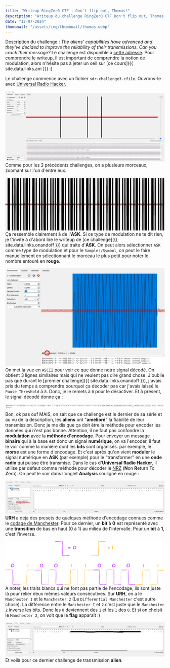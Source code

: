 ```yaml
---
title: "Writeup RingZer0 CTF : Don't flip out, Thomas!"
description: "Writeup du challenge RingZer0 CTF Don't flip out, Thomas!"
date: "12-07-2024"
thumbnail: "/assets/img/thumbnail/thomas.webp"
---
```

Description du challenge : *The aliens' capabilities have advanced and they've decided to improve the reliability of their transmissions. Can you crack their message?*
Le challenge est disponible à [cette adresse](https://ringzer0ctf.com/challenges/334).
Pour comprendre le writeup, il est important de comprendre la notion de modulation, alors n'hésite pas à jeter un oeil sur [ce cours]({{ site.data.links.am }}) :) 

Le challenge commence avec un fichier `sdr-challenge3.cfile`. 
Ouvrons-le avec [Universal Radio Hacker](https://github.com/jopohl/urh). 

![Universal Radio Hacker](../../assets/img/pages/writeups/thomas/thomas1.webp)
Comme pour les 2 précédents challenges, on a plusieurs morceaux, zoomant sur l'un d'entre eux. 

![Universal Radio Hacker](../../assets/img/pages/writeups/thomas/thomas2.webp)
Ça ressemble clairement à de l'**ASK**. Si ce type de modulation ne te dit rien, je t'invite à d'abord lire le writeup de [ce challenge]({{ site.data.links.onandoff }}) qui traite d'**ASK**. 
On peut alors sélectionner `ASK` comme type de modulation et pour le `Samples/Symbol`, on peut le faire manuellement en sélectionnant le morceau le plus petit pour noter le nombre entouré en **rouge**.

![Universal Radio Hacker](../../assets/img/pages/writeups/thomas/thomas3.webp)
On met la vue en `ASCII` pour voir ce que donne notre signal décodé. On obtient 3 lignes similaires mais qui ne veulent pas dire grand chose. 
J'oublie pas que durant le [premier challenge]({{ site.data.links.onandoff }}), j'avais pris du temps à comprendre pourquoi ça décoder pas car j'avais laissé le `Pause Threshold` à `8`. Donc, je le remets à `0` pour le désactiver. Et à présent, le signal décodé donne ça : 

![Universal Radio Hacker](../../assets/img/pages/writeups/thomas/thomas4.webp)
Bon, ok pas ouf MAIS, on sait que ce challenge est le dernier de sa série et au vu de la description, les **aliens** ont "**amélioré**" la fiabilité de leur transmission. 
Donc je me dis que ça doit être la méthode pour encoder les données qui n'est pas bonne.
Attention, il ne faut pas confondre la **modulation** avec la **méthode d'encodage**. 
Pour envoyer un message **binaire** qui à la base est donc un signal **numérique**, on va l'encoder, il faut le voir comme la manière dont les **bits** sont organisés. par exemple, le **morse** est une forme d'encodage.
Et c'est après qu'on vient **moduler** le signal numérique en **ASK** (par exemple) pour le "transformer" en une **onde radio** qui puisse être transmise. 
Dans le cas d'**Universal Radio Hacker**, il utilise par défaut comme méthode pour décoder le [NRZ](https://fr.wikipedia.org/wiki/Non_Return_to_Zero) (**N**on **R**eturn To **Z**ero). On peut le voir dans l'onglet **Analysis** souligné en rouge : 

![Universal Radio Hacker](../../assets/img/pages/writeups/thomas/thomas5.webp)
**URH** a déjà des presets de quelques méthode d'encodage connues comme le [codage de Manchester](https://fr.wikipedia.org/wiki/Codage_Manchester). Pour ce dernier, un **bit** à **0** est représenté avec une **transition** de bas en haut (0 à 1) au milieu de l'intervalle. Pour un **bit** à **1**, c'est l'inverse.

![Schema Codage de Manchester](../../assets/img/pages/writeups/thomas/thomas6.svg)
A noter, les traits blancs qui ne font pas partie de l'encodage, ils sont juste là pour relier deux mêmes valeurs consécutives.
Sur **URH**, on a le `Manchester 1` et le `Manchester 2` (Le `Differential Manchester` c'est autre chose). 
La différence entre le `Manchester I` et `2` c'est juste que le `Manchester 2` inverse les bits. Donc les `0` deviennent des `1` et les `1` des `0`.
Et si on choisit le `Manchester 2`, on voit que le **flag** apparaît :)

![Universal Radio Hacker](../../assets/img/pages/writeups/thomas/thomas7.webp)
Et voilà pour ce dernier challenge de transmission **alien**.

